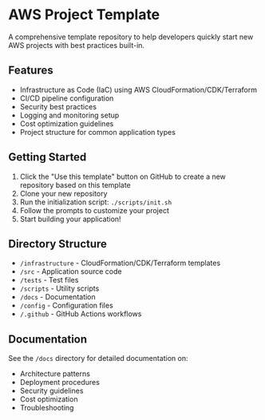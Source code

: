 # AWS Project Template

A comprehensive template repository to help developers quickly start new AWS projects with best practices built-in.

## Features

- Infrastructure as Code (IaC) using AWS CloudFormation/CDK/Terraform
- CI/CD pipeline configuration
- Security best practices
- Logging and monitoring setup
- Cost optimization guidelines
- Project structure for common application types

## Getting Started

1. Click the "Use this template" button on GitHub to create a new repository based on this template
2. Clone your new repository
3. Run the initialization script: `./scripts/init.sh`
4. Follow the prompts to customize your project
5. Start building your application!

## Directory Structure

- `/infrastructure` - CloudFormation/CDK/Terraform templates
- `/src` - Application source code
- `/tests` - Test files
- `/scripts` - Utility scripts
- `/docs` - Documentation
- `/config` - Configuration files
- `/.github` - GitHub Actions workflows

## Documentation

See the `/docs` directory for detailed documentation on:
- Architecture patterns
- Deployment procedures
- Security guidelines
- Cost optimization
- Troubleshooting
